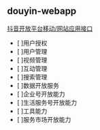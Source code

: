 ## douyin-webapp 

[抖音开放平台移动/网站应用接口](https://developer.open-douyin.com/docs/resource/zh-CN/dop/develop/openapi/list)

- [ ]用户授权
- [ ]用户管理
- [ ]视频管理
- [ ]互动管理
- [ ]搜索管理
- [ ]数据开放服务
- [ ]企业号开放能力
- [ ]生活服务号开放能力
- [ ]工具能力
- [ ]服务市场开放能力


